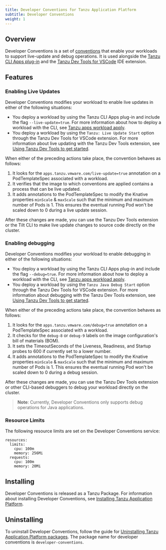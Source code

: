 ```yaml
---
title: Developer Conventions for Tanzu Application Platform
subtitle: Developer Conventions
weight: 1
---
```


## <a id='overview'></a>Overview

Developer Conventions is a set of [conventions](../convention-service/about.md) that
enable your workloads to support live-update and debug operations.
It is used alongside the [Tanzu CLI Apps plug-in](../cli-plugins/apps/overview-installation.md)
and the [Tanzu Dev Tools for VSCode](../vscode-extension/about.md) IDE extension.

## <a id='features'></a>Features

### <a id='enable-live-updates'></a>Enabling Live Updates

Developer Conventions modifies your workload to enable live updates in either of the following situations:

- You deploy a workload by using the Tanzu CLI Apps plug-in and include the flag `--live-update=true`. For more information about how to deploy a workload with the CLI, see [Tanzu apps workload apply](../cli-plugins/apps/command-reference/tanzu_apps_workload_apply.md).
- You deploy a workload by using the `Tanzu: Live Update Start` option through the Tanzu Dev Tools for VSCode extension. For more information about live updating with the Tanzu Dev Tools extension, see [Using Tanzu Dev Tools to get started](../vscode-extension/usage-getting-started.md).

When either of the preceding actions take place, the convention behaves as follows:

1. It looks for the `apps.tanzu.vmware.com/live-update=true` annotation on a PodTemplateSpec associated with a workload.
2. It verifies that the image to which conventions are applied contains a process that can be live updated. 
3. It adds annotations to the PodTemplateSpec to modify the Knative properties `minScale` & `maxScale` such that the minimum and maximum number of Pods is 1. This ensures the eventual running Pod won't be scaled down to 0 during a live update session.

After these changes are made, you can use the Tanzu Dev Tools extension
or the Tilt CLI to make live update changes to source code directly on the cluster.

### <a id='enable-debug'></a>Enabling debugging

Developer Conventions modifies your workload to enable debugging in either of the following situations:

- You deploy a workload by using the Tanzu CLI Apps plug-in and include the flag `--debug=true`. For more information about how to deploy a workload with the CLI, see [Tanzu apps workload apply](../cli-plugins/apps/command-reference/tanzu_apps_workload_apply.md).
- You deploy a workload by using the `Tanzu Java Debug Start` option through the Tanzu Dev Tools for VSCode extension. For more information about debugging with the Tanzu Dev Tools extension, see [Using Tanzu Dev Tools to get started](../vscode-extension/usage-getting-started.md).

When either of the preceding actions take place, the convention behaves as follows:

1. It looks for the `apps.tanzu.vmware.com/debug=true` annotation on a PodTemplateSpec associated with a workload.
2. It checks for the `debug-8` or `debug-9` labels on the image configuration's bill of materials (BOM).
3. It sets the TimeoutSeconds of the Liveness, Readiness, and Startup probes to 600 if currently set to a lower number.
4. It adds annotations to the PodTemplateSpec to modify the Knative properties `minScale` & `maxScale` such that the minimum and maximum number of Pods is 1. This ensures the eventual running Pod won't be scaled down to 0 during a debug session.

After these changes are made, you can use the Tanzu Dev Tools extension or other CLI-based debuggers to debug your workload directly on the cluster.

>**Note**: Currently, Developer Conventions only supports debug operations for Java applications.

### <a id='resource-limits'></a>Resource Limits

The following resource limits are set on the Developer Conventions service:

```
resources:
  limits:
	cpu: 100m
	memory: 256Mi
  requests:
	cpu: 100m
	memory: 20Mi
```

## <a id='installing'></a>Installing

Developer Conventions is released as a Tanzu Package. For information about installing Developer Conventions, see [Installing Tanzu Application Platform](../install-intro.md).

## <a id='uninstalling'></a>Uninstalling

To uninstall Developer Conventions, follow the guide for [Uninstalling Tanzu Application Platform packages](https://docs.vmware.com/en/VMware-Tanzu-Application-Platform/0.4/tap/GUID-uninstall.html). The package name for developer conventions is `developer-conventions`.
